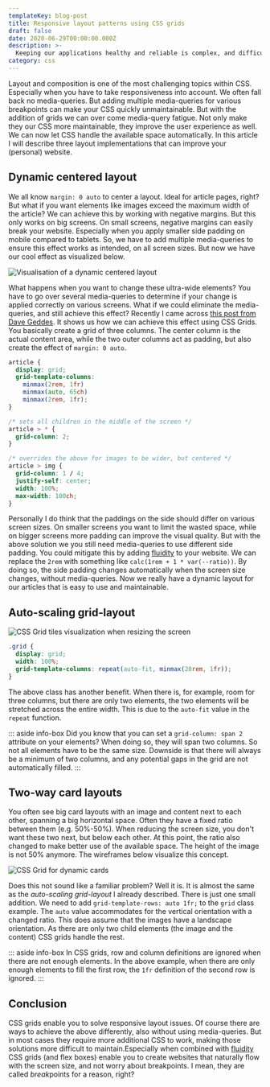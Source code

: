 ```yaml
---
templateKey: blog-post
title: Responsive layout patterns using CSS grids
draft: false
date: 2020-06-29T00:00:00.000Z
description: >-
  Keeping our applications healthy and reliable is complex, and difficult to achieve
category: css
---
```


Layout and composition is one of the most challenging topics within CSS. Especially when you have to take responsiveness into account. We often fall back no media-queries. But adding multiple media-queries for various breakpoints can make your CSS quickly unmaintainable. But with the addition of grids we can over come media-query fatigue. Not only make they our CSS more maintainable, they improve the user experience as well. We can now let CSS handle the available space automatically. In this article I will describe three layout implementations that can improve your (personal) website.

## Dynamic centered layout

We all know `margin: 0 auto` to center a layout. Ideal for article pages, right? But what if you want elements like images exceed the maximum width of the article? We can achieve this by working with negative margins. But this only works on big screens. On small screens, negative margins can easily break your website. Especially when you apply smaller side padding on mobile compared to tablets. So, we have to add multiple media-queries to ensure this effect works as intended, on all screen sizes. But now we have our cool effect as visualized below.

![Visualisation of a dynamic centered layout](/img/css-grid-article.png)

What happens when you want to change these ultra-wide elements? You have to go over several media-queries to determine if your change is applied correctly on various screens. What if we could eliminate the media-queries, and still achieve this effect? Recently I came across [this post from Dave Geddes](https://mastery.games/post/article-grid-layout/). It shows us how we can achieve this effect using CSS Grids. You basically create a grid of three columns. The center column is the actual content area, while the two outer columns act as padding, but also create the effect of `margin: 0 auto`.

```css
article {
  display: grid;
  grid-template-columns:
    minmax(2rem, 1fr)
    minmax(auto, 65ch)
    minmax(2rem, 1fr);
}

/* sets all children in the middle of the screen */
article > * {
  grid-column: 2;
}

/* overrides the above for images to be wider, but centered */
article > img {
  grid-column: 1 / 4;
  justify-self: center;
  width: 100%;
  max-width: 100ch;
}
```

Personally I do think that the paddings on the side should differ on various screen sizes. On smaller screens you want to limit the wasted space, while on bigger screens more padding can improve the visual quality. But with the above solution we you still need media-queries to use different side padding. You could mitigate this by adding [fluidity](https://vycke.dev/blog/fluid-interfaces-using-css/) to your website. We can replace the `2rem` with something like `calc(1rem + 1 * var(--ratio))`. By doing so, the side padding changes automatically when the screen size changes, without media-queries. Now we really have a dynamic layout for our articles that is easy to use and maintainable.

## Auto-scaling grid-layout

![CSS Grid tiles visualization when resizing the screen](/img/css-grid-tiles.png)

```css
.grid {
  display: grid;
  width: 100%;
  grid-template-columns: repeat(auto-fit, minmax(20rem, 1fr));
}
```

The above class has another benefit. When there is, for example, room for three columns, but there are only two elements, the two elements will be stretched across the entire width. This is due to the `auto-fit` value in the `repeat` function.

::: aside info-box
Did you know that you can set a `grid-column: span 2` attribute on your elements? When doing so, they will span two columns. So not all elements have to be the same size. Downside is that there will always be a minimum of two columns, and any potential gaps in the grid are not automatically filled.
:::

## Two-way card layouts

You often see big card layouts with an image and content next to each other, spanning a big horizontal space. Often they have a fixed ratio between them (e.g. 50%-50%). When reducing the screen size, you don't want these two next, but below each other. At this point, the ratio also changed to make better use of the available space. The height of the image is not 50% anymore. The wireframes below visualize this concept.

![CSS Grid for dynamic cards](/img/css-grid-card.png)

Does this not sound like a familiar problem? Well it is. It is almost the same as the _auto-scaling grid-layout_ I already described. There is just one small addition. We need to add `grid-template-rows: auto 1fr;` to the `grid` class example. The `auto` value accommodates for the vertical orientation with a changed ratio. This does assume that the images have a landscape orientation. As there are only two child elements (the image and the content) CSS grids handle the rest.

::: aside info-box
In CSS grids, row and column definitions are ignored when there are not enough elements. In the above example, when there are only enough elements to fill the first row, the `1fr` definition of the second row is ignored.
:::

## Conclusion

CSS grids enable you to solve responsive layout issues. Of course there are ways to achieve the above differently, also without using media-queries. But in most cases they require more additional CSS to work, making those solutions more difficult to maintain.Especially when combined with [fluidity](https://vycke.dev/blog/fluid-interfaces-using-css/) CSS grids (and flex boxes) enable you to create websites that naturally flow with the screen size, and not worry about breakpoints. I mean, they are called *break*points for a reason, right?
